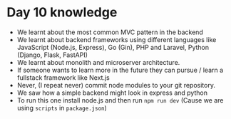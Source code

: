 # Day 10 knowledge

- We learnt about the most common MVC pattern in the backend
- We learnt about backend frameworks using different languages like JavaScript (Node.js, Express), Go (Gin), PHP and Laravel, Python (Django, Flask, FastAPI)
- We learnt about monolith and microserver architecture. 
- If someone wants to learn more in the future they can pursue / learn a fullstack framework like Next.js
- Never, (I repeat never) commit node modules to your git repository.
- We saw how a simple backend might look in express and python
- To run this one install node.js and then run `npm run dev` (Cause we are using `scripts` in `package.json`)
